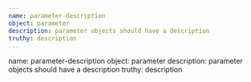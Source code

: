 ```yaml
---
name: parameter-description
object: parameter
description: parameter objects should have a description
truthy: description     
...
```

name: parameter-description
object: parameter
description: parameter objects should have a description
truthy: description  